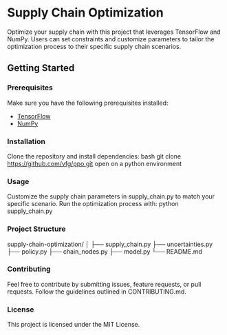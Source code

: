 
# Supply Chain Optimization

Optimize your supply chain with this project that leverages TensorFlow and NumPy. 
Users can set constraints and customize parameters to tailor the optimization process to their specific supply chain scenarios.

## Getting Started

### Prerequisites

Make sure you have the following prerequisites installed:

- [TensorFlow](https://www.tensorflow.org/install)
- [NumPy](https://numpy.org/install/)

### Installation

Clone the repository and install dependencies:
bash
git clone https://github.com/vfg/ppo.git
open on a python environment

### Usage
Customize the supply chain parameters in supply_chain.py to match your specific scenario. Run the optimization process with:
python supply_chain.py


### Project Structure
supply-chain-optimization/
│
├── supply_chain.py
├── uncertainties.py
├── policy.py
├── chain_nodes.py
├── model.py
└── README.md


### Contributing
Feel free to contribute by submitting issues, feature requests, or pull requests. Follow the guidelines outlined in CONTRIBUTING.md.

### License
This project is licensed under the MIT License.



